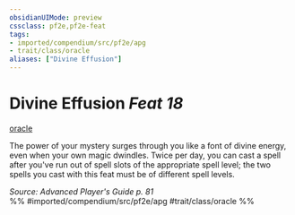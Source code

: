 ```yaml
---
obsidianUIMode: preview
cssclass: pf2e,pf2e-feat
tags:
- imported/compendium/src/pf2e/apg
- trait/class/oracle
aliases: ["Divine Effusion"]
---
```

# Divine Effusion  *Feat 18*  
[oracle](rules/traits/oracle-apg.md)  


The power of your mystery surges through you like a font of divine energy, even when your own magic dwindles. Twice per day, you can cast a spell after you've run out of spell slots of the appropriate spell level; the two spells you cast with this feat must be of different spell levels.

*Source: Advanced Player's Guide p. 81*  
%% #imported/compendium/src/pf2e/apg #trait/class/oracle %%